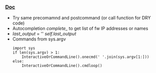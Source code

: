 ### [Doc](https://pymotw.com/2/cmd/)

- Try same precomamnd and postcommand (or call function for DRY code)
- Autocompletion *complete_* to get list of fw IP addresses or names
- *last_output* = '' *self.last_output*
- Commands from sys.argv
    ```
    import sys
    if len(sys.argv) > 1:
        InteractiveOrCommandLine().onecmd(' '.join(sys.argv[1:]))
    else:
        InteractiveOrCommandLine().cmdloop()
    ```    
